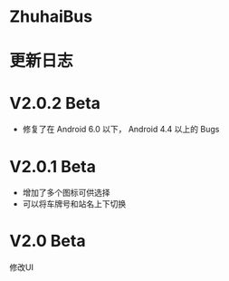 # ZhuhaiBus


# 更新日志

# V2.0.2 Beta

- 修复了在 Android 6.0 以下， Android 4.4 以上的 Bugs

# V2.0.1 Beta

- 增加了多个图标可供选择
- 可以将车牌号和站名上下切换

# V2.0 Beta

修改UI